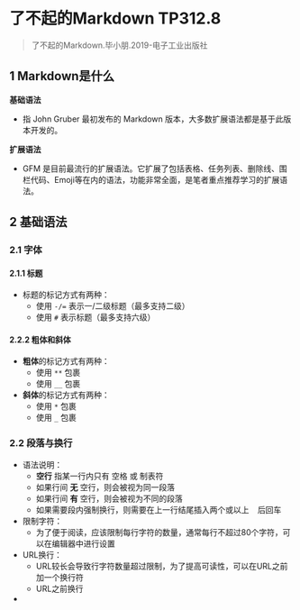# 了不起的Markdown TP312.8

> 了不起的Markdown.毕小朋.2019-电子工业出版社

## 1  Markdown是什么

**基础语法**
- 指 John Gruber 最初发布的 Markdown 版本，大多数扩展语法都是基于此版本开发的。

**扩展语法**
- GFM 是目前最流行的扩展语法。它扩展了包括表格、任务列表、删除线、围栏代码、Emoji等在内的语法，功能非常全面，是笔者重点推荐学习的扩展语法。


## 2  基础语法

### 2.1  字体

#### 2.1.1  标题
- 标题的标记方式有两种：
	- 使用 `-/=` 表示一/二级标题（最多支持二级）
	- 使用 `#` 表示标题（最多支持六级）

#### 2.2.2  粗体和斜体
- **粗体**的标记方式有两种：
	- 使用 `**` 包裹
	- 使用 `__` 包裹
- **斜体**的标记方式有两种：
	- 使用 `*` 包裹
	- 使用 `_` 包裹

### 2.2  段落与换行
- 语法说明：
	- **空行** 指某一行内只有 空格 或 制表符
	- 如果行间 **无** 空行，则会被视为同一段落
	- 如果行间 **有** 空行，则会被视为不同的段落
	- 如果需要段内强制换行，则需要在上一行结尾插入两个或以上 ` ` 后回车
- 限制字符：
	- 为了便于阅读，应该限制每行字符的数量，通常每行不超过80个字符，可以在编辑器中进行设置
- URL换行：
	- URL较长会导致行字符数量超过限制，为了提高可读性，可以在URL之前加一个换行符
	- URL之前换行
- 